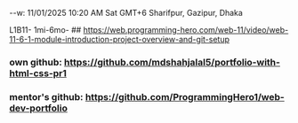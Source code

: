 --w: 11/01/2025 10:20 AM Sat GMT+6 Sharifpur, Gazipur, Dhaka

L1B11- 1mi-6mo- ## https://web.programming-hero.com/web-11/video/web-11-6-1-module-introduction-project-overview-and-git-setup

### own github: https://github.com/mdshahjalal5/portfolio-with-html-css-pr1

### mentor's github: https://github.com/ProgrammingHero1/web-dev-portfolio
